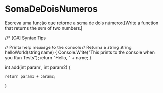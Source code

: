 # SomaDeDoisNumeros
Escreva uma função que retorne a soma de dois números.[Write a function that returns the sum of two numbers.]


//* [C#] Syntax Tips

// Prints help message to the console
// Returns a string
string helloWorld(string name) {
    Console.Write("This prints to the console when you Run Tests");
    return "Hello, " + name;
}


int add(int param1, int param2) {
 
    return param1 + param2;
        

}
